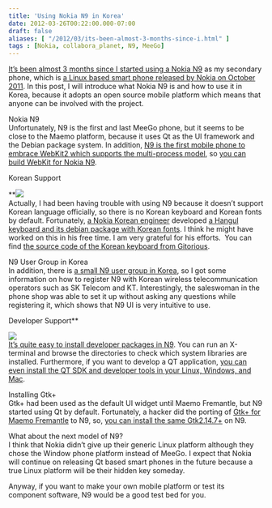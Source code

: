 ```yaml
---
title: 'Using Nokia N9 in Korea'
date: 2012-03-26T00:22:00.000-07:00
draft: false
aliases: [ "/2012/03/its-been-almost-3-months-since-i.html" ]
tags : [Nokia, collabora_planet, N9, MeeGo]
---
```


  

[It’s been almost 3 months since I started using a Nokia N9](http://robswain.tumblr.com/post/15234704977/nokia-n9) as my secondary phone, which is [a Linux based smart phone released by Nokia on October 2011](http://www.engadget.com/2011/10/22/nokia-n9-review/). In this post, I will introduce what Nokia N9 is and how to use it in Korea, because it adopts an open source mobile platform which means that anyone can be involved with the project.  
  
Nokia N9  
Unfortunately, N9 is the first and last MeeGo phone, but it seems to be close to the Maemo platform, because it uses Qt as the UI framework and the Debian package system. In addition, [N9 is the first mobile phone  to embrace WebKit2 which supports the multi-process model](http://ariya.ofilabs.com/2011/08/first-look-at-nokia-n950-web-browser.html), so [you can build WebKit for Nokia N9](http://trac.webkit.org/wiki/SettingUpDevelopmentEnvironmentForN9).  
  
Korean Support

**![](https://lh4.googleusercontent.com/HPj23pI87uzGfFaK9rG8Ky_JER75f1qZX6xQpIcL5Whr5IpTykSpiWSWOMO8YMP_Hf7BUkBKzdkprG--GZu1w9JxyPkz_QsfPRP7l3nlwVHSKBrqVA8)  
Actually, I had been having trouble with using N9 because it doesn’t support Korean language officially, so there is no Korean keyboard and Korean fonts by default. Fortunately, [a Nokia Korean engineer](http://talk.maemo.org/showthread.php?t=78578) developed [a Hangul keyboard and its debian package with Korean fonts](http://shootspeak.com/2011/10/13/korean-input-support-for-nokia-n9-alpha-release/). I think he might have worked on this in his free time. I am very grateful for his efforts.  You can find [the source code of the Korean keyboard from Gitorious](https://gitorious.org/nokia-n9-hangul/meegohangul).  
  
N9 User Group in Korea  
In addition, there is [a small N9 user group in Korea](http://cafe.naver.com/ArticleList.nhn?search.clubid=18321033&search.menuid=256&search.boardtype=L), so I got some information on  how to register N9 with Korean wireless telecommunication operators such as SK Telecom and KT. Interestingly, the saleswoman in the phone shop was able to set it up without asking any questions while registering it, which shows that N9 UI is very intuitive to use.  
  
Developer Support**

**![](https://lh6.googleusercontent.com/jHmDwm_bXSDDiq2YzwOlCAXrN7KRxCH19YOe4j02w1i58ca_2xeWbODBIi8X9xlpNVE7LhXHK2YlDavX8BgNmjlmb45hUDVFjepSX2nOB-ixFaXgfy4)**  
[It’s quite easy to install developer packages in N9](http://harmattan-dev.nokia.com/docs/library/html/guide/html/Developer_Library_Developing_for_Harmattan_Activating_developer_mode.html). You can run an X-terminal and browse the directories to check which system libraries are installed. Furthermore, if you want to develop a QT application, [you can  even  install the QT SDK and developer tools in your Linux, Windows, and Mac](http://www.developer.nokia.com/Devices/MeeGo/).  
  
Installing Gtk+  
Gtk+ had been used as the default UI widget until Maemo Fremantle, but N9 started using Qt by default. Fortunately, a hacker did the porting of [Gtk+ for Maemo Fremantle](http://repository.maemo.org/pool/maemo5.0/free/g/gtk+2.0/) to N9, so, [you can install the same Gtk2.14.7+](http://talk.maemo.org/showthread.php?t=79229) on N9.  
  
What about the next model of N9?  
I think that Nokia didn’t give up their generic Linux platform although they chose the Window phone platform instead of MeeGo. I expect that Nokia will continue on releasing Qt based smart phones in the future because a true Linux platform will be their hidden key someday.  
  
Anyway, if you want to make your own mobile platform or test its component software, N9 would be a good test bed for you.